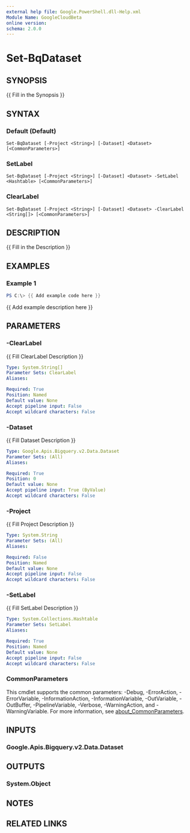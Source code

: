 ```yaml
---
external help file: Google.PowerShell.dll-Help.xml
Module Name: GoogleCloudBeta
online version:
schema: 2.0.0
---
```


# Set-BqDataset

## SYNOPSIS
{{ Fill in the Synopsis }}

## SYNTAX

### Default (Default)
```
Set-BqDataset [-Project <String>] [-Dataset] <Dataset> [<CommonParameters>]
```

### SetLabel
```
Set-BqDataset [-Project <String>] [-Dataset] <Dataset> -SetLabel <Hashtable> [<CommonParameters>]
```

### ClearLabel
```
Set-BqDataset [-Project <String>] [-Dataset] <Dataset> -ClearLabel <String[]> [<CommonParameters>]
```

## DESCRIPTION
{{ Fill in the Description }}

## EXAMPLES

### Example 1
```powershell
PS C:\> {{ Add example code here }}
```

{{ Add example description here }}

## PARAMETERS

### -ClearLabel
{{ Fill ClearLabel Description }}

```yaml
Type: System.String[]
Parameter Sets: ClearLabel
Aliases:

Required: True
Position: Named
Default value: None
Accept pipeline input: False
Accept wildcard characters: False
```

### -Dataset
{{ Fill Dataset Description }}

```yaml
Type: Google.Apis.Bigquery.v2.Data.Dataset
Parameter Sets: (All)
Aliases:

Required: True
Position: 0
Default value: None
Accept pipeline input: True (ByValue)
Accept wildcard characters: False
```

### -Project
{{ Fill Project Description }}

```yaml
Type: System.String
Parameter Sets: (All)
Aliases:

Required: False
Position: Named
Default value: None
Accept pipeline input: False
Accept wildcard characters: False
```

### -SetLabel
{{ Fill SetLabel Description }}

```yaml
Type: System.Collections.Hashtable
Parameter Sets: SetLabel
Aliases:

Required: True
Position: Named
Default value: None
Accept pipeline input: False
Accept wildcard characters: False
```

### CommonParameters
This cmdlet supports the common parameters: -Debug, -ErrorAction, -ErrorVariable, -InformationAction, -InformationVariable, -OutVariable, -OutBuffer, -PipelineVariable, -Verbose, -WarningAction, and -WarningVariable. For more information, see [about_CommonParameters](http://go.microsoft.com/fwlink/?LinkID=113216).

## INPUTS

### Google.Apis.Bigquery.v2.Data.Dataset

## OUTPUTS

### System.Object
## NOTES

## RELATED LINKS
